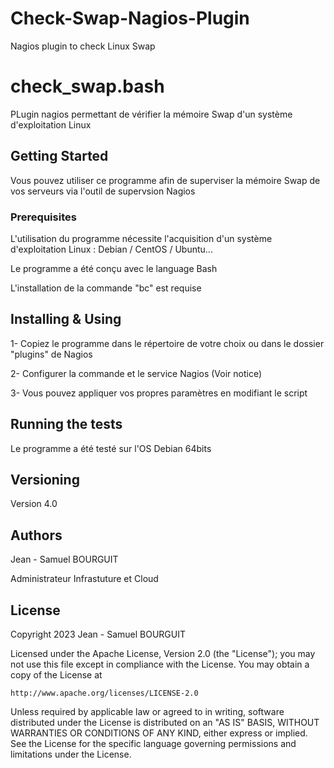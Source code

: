 # Check-Swap-Nagios-Plugin

Nagios plugin to check Linux Swap

# check_swap.bash

PLugin nagios permettant de vérifier la mémoire Swap d'un système d'exploitation Linux

## Getting Started

Vous pouvez utiliser ce programme afin de superviser la mémoire Swap de vos serveurs via l'outil de supervsion Nagios

### Prerequisites

L'utilisation du programme nécessite l'acquisition d'un système d'exploitation Linux : Debian / CentOS / Ubuntu...

Le programme a été conçu avec le language Bash

L'installation de la commande "bc" est requise

## Installing & Using

1- Copiez le programme dans le répertoire de votre choix ou dans le dossier "plugins" de Nagios

2- Configurer la commande et le service Nagios (Voir notice)

3- Vous pouvez appliquer vos propres paramètres en modifiant le script

## Running the tests

Le programme a été testé sur l'OS Debian 64bits

## Versioning

Version 4.0

## Authors

Jean - Samuel BOURGUIT 

Administrateur Infrastuture et Cloud

## License
Copyright 2023 Jean - Samuel BOURGUIT

Licensed under the Apache License, Version 2.0 (the "License");
you may not use this file except in compliance with the License.
You may obtain a copy of the License at

    http://www.apache.org/licenses/LICENSE-2.0

Unless required by applicable law or agreed to in writing, software
distributed under the License is distributed on an "AS IS" BASIS,
WITHOUT WARRANTIES OR CONDITIONS OF ANY KIND, either express or implied.
See the License for the specific language governing permissions and
limitations under the License.

